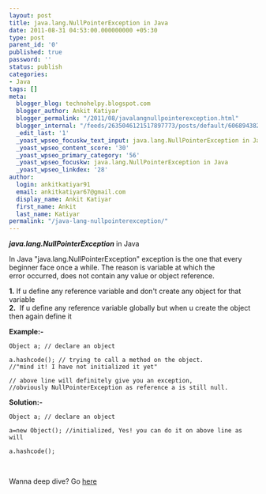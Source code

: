 ```yaml
---
layout: post
title: java.lang.NullPointerException in Java
date: 2011-08-31 04:53:00.000000000 +05:30
type: post
parent_id: '0'
published: true
password: ''
status: publish
categories:
- Java
tags: []
meta:
  blogger_blog: technohelpy.blogspot.com
  blogger_author: Ankit Katiyar
  blogger_permalink: "/2011/08/javalangnullpointerexception.html"
  blogger_internal: "/feeds/2635046121517897773/posts/default/6068943828919565542"
  _edit_last: '1'
  _yoast_wpseo_focuskw_text_input: java.lang.NullPointerException in Java
  _yoast_wpseo_content_score: '30'
  _yoast_wpseo_primary_category: '56'
  _yoast_wpseo_focuskw: java.lang.NullPointerException in Java
  _yoast_wpseo_linkdex: '28'
author:
  login: ankitkatiyar91
  email: ankitkatiyar67@gmail.com
  display_name: Ankit Katiyar
  first_name: Ankit
  last_name: Katiyar
permalink: "/java-lang-nullpointerexception/"
---
```

 **_java.lang.NullPointerException_** in Java

In Java "java.lang.NullPointerException" exception is the one that every beginner&nbsp;face once a while. The reason is variable at which the error&nbsp;occurred, does not contain any value or object reference.  
  
  
**1.** If u define any reference variable and don't create any object for that variable&nbsp;  
**2.** &nbsp;If u define any reference variable globally but when u create the object then again define it

**Example:-**

```
Object a; // declare an object

a.hashcode(); // trying to call a method on the object. 
//"mind it! I have not initialized it yet"

// above line will definitely give you an exception, 
//obviously NullPointerException as reference a is still null.
```

**Solution:-&nbsp;**

```
Object a; // declare an object

a=new Object(); //initialized, Yes! you can do it on above line as will

a.hashcode();
```

&nbsp;

Wanna deep dive? Go [here](https://stackoverflow.com/questions/218384/what-is-a-nullpointerexception-and-how-do-i-fix-it)

